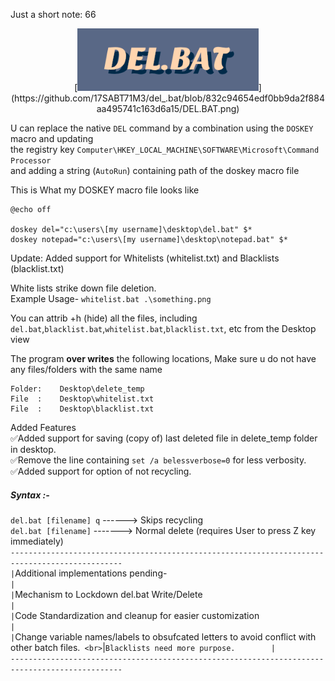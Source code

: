 Just a short note: 66<br>
<p align="center">[<img src="DEL.BAT.png" height=100>](https://github.com/17SABT71M3/del_.bat/blob/832c94654edf0bb9da2f884aa495741c163d6a15/DEL.BAT.png)




U can replace the native `DEL` command by a combination using the `DOSKEY` macro and updating<br>
the registry key `Computer\HKEY_LOCAL_MACHINE\SOFTWARE\Microsoft\Command Processor`<br>
and adding a string (`AutoRun`) containing path of the doskey macro file

This is What my DOSKEY macro file looks like
```
@echo off

doskey del="c:\users\[my username]\desktop\del.bat" $*
doskey notepad="c:\users\[my username]\desktop\notepad.bat" $*
```

Update: Added support for Whitelists (whitelist.txt) and Blacklists (blacklist.txt)

White lists strike down file deletion.
<br>Example Usage- ```whitelist.bat .\something.png```

You can attrib +h (hide) all the files, including `del.bat`,`blacklist.bat`,`whitelist.bat`,`blacklist.txt`, etc
from the Desktop view

The program <b>over writes</b> the following locations, Make sure u do not have any files/folders with the same name
```
Folder:    Desktop\delete_temp  
File  :    Desktop\whitelist.txt
File  :    Desktop\blacklist.txt
```

Added Features
<br>✅Added support for saving (copy of) last deleted file in delete_temp folder in desktop.
<br>✅Remove the line containing ```set /a belessverbose=0``` for less verbosity.
<br>✅Added support for option of not recycling.

##### Syntax :-<br>
`del.bat [filename] q`  ------> Skips recycling<br>
`del.bat [filename]` -------> Normal delete (requires User to press Z key immediately)<br>
`-----------------------------------------------------------------------------------------------`<br>
`|`Additional implementations pending-`                                                         |`
<br>`|`Mechanism to Lockdown del.bat Write/Delete `                                                 |`
<br>`|`Code Standardization and cleanup for easier customization`                                     |`
<br>`|`Change variable names/labels to obsufcated letters to avoid conflict with other batch files.`
<br>`|`Blacklists need more purpose.        |`
<br>`-----------------------------------------------------------------------------------------------`

